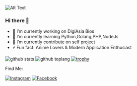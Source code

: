 ![Alt Text](https://media1.tenor.com/images/f305e78250332a03b57bdf5aa24e22a3/tenor.gif?itemid=13320232)

### Hi there 👋

- 🔭 I’m currently working on DigiAsia Bios
- 🌱 I’m currently learning Python,Golang,PHP,NodeJs
- 👯 I’m currently contribute on self project
- ⚡ Fun fact: Anime Lovers & Modern Application Enthusiast

![github stats](https://github-readme-stats.vercel.app/api?username=zakirkun&show_icons=true&theme=radical)
![github toplang](https://github-readme-stats.vercel.app/api/top-langs/?username=zakirkun&layout=compact&theme=nightowl)
[![trophy](https://github-profile-trophy.vercel.app/?username=zakirkun&theme=onedark)](https://github.com/zakirkun)

Find Me:

<a href="https://www.instagram.com/itsmezak_" target="_blank"><img src="https://img.shields.io/badge/Instagram-%23E4405F.svg?&style=flat-square&logo=instagram&logoColor=white" alt="Instagram"></a>
<a href="https://www.facebook.com/r00t.go.id" target="_blank"><img src="https://img.shields.io/badge/Facebook-%231877F2.svg?&style=flat-square&logo=facebook&logoColor=white" alt="Facebook"></a>

